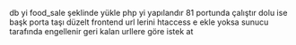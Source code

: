 db yi food_sale şeklinde yükle
php yi yapılandır 81 portunda çalıştır dolu ise başk porta taşı düzelt
frontend url lerini htaccess e ekle yoksa sunucu tarafında engellenir
geri kalan urllere göre istek at
